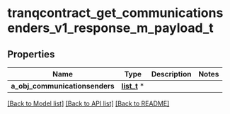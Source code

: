 # tranqcontract_get_communicationsenders_v1_response_m_payload_t

## Properties
Name | Type | Description | Notes
------------ | ------------- | ------------- | -------------
**a_obj_communicationsenders** | [**list_t**](custom_communicationsender_response.md) \* |  | 

[[Back to Model list]](../README.md#documentation-for-models) [[Back to API list]](../README.md#documentation-for-api-endpoints) [[Back to README]](../README.md)


